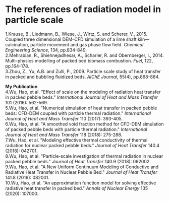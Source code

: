 # The references of radiation model in particle scale  
1.Krause, B., Liedmann, B., Wiese, J., Wirtz, S. and Scherer, V., 2015. Coupled three dimensional DEM–CFD simulation of a lime shaft kiln—calcination, particle movement and gas phase flow field. *Chemical Engineering Science*, 134, pp.834-849.  
2.Mehrabian, R., Shiehnejadhesar, A., Scharler, R. and Obernberger, I., 2014. Multi-physics modelling of packed bed biomass combustion. *Fuel*, 122, pp.164-178.  
3.Zhou, Z., Yu, A.B. and Zulli, P., 2009. Particle scale study of heat transfer in packed and bubbling fluidized beds. *AIChE Journal*, 55(4), pp.868-884.  

**My Publication**  
4.Wu, Hao, et al. "Effect of scale on the modeling of radiation heat transfer in packed pebble beds." *International Journal of Heat and Mass Transfer* 101 (2016): 562-569.  
5.Wu, Hao, et al. "Numerical simulation of heat transfer in packed pebble beds: CFD-DEM coupled with particle thermal radiation." *International Journal of Heat and Mass Transfer* 110 (2017): 393-405.  
6.Wu, Hao, et al. "A smoothed void fraction method for CFD-DEM simulation of packed pebble beds with particle thermal radiation." *International Journal of Heat and Mass Transfer* 118 (2018): 275-288.  
7.Wu, Hao, et al. "Modeling effective thermal conductivity of thermal radiation for nuclear packed pebble beds." *Journal of Heat Transfer* 140.4 (2018): 042701.  
8.Wu, Hao, et al. "Particle-scale investigation of thermal radiation in nuclear packed pebble beds." *Journal of Heat Transfer* 140.9 (2018): 092002.   
9.Wu, Hao, et al. "A New Uniform Continuum Modeling of Conductive and Radiative Heat Transfer in Nuclear Pebble Bed." *Journal of Heat Transfer* 141.8 (2019): 082001.   
10.Wu, Hao, et al. "An approximation function model for solving effective radiative heat transfer in packed bed." *Annals of Nuclear Energy* 135 (2020): 107000.   
